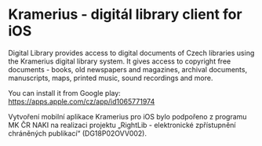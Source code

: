 # Kramerius - digitál library client for iOS #

Digital Library provides access to digital documents of Czech libraries using the Kramerius digital library system. It gives access to copyright free documents - books, old newspapers and magazines, archival documents, manuscripts, maps, printed music, sound recordings and more.

You can install it from Google play: https://apps.apple.com/cz/app/id1065771974

Vytvoření mobilní aplikace Kramerius pro iOS bylo podpořeno z programu MK ČR NAKI na realizaci projektu „RightLib - elektronické zpřístupnění chráněných publikací“ (DG18P02OVV002).
